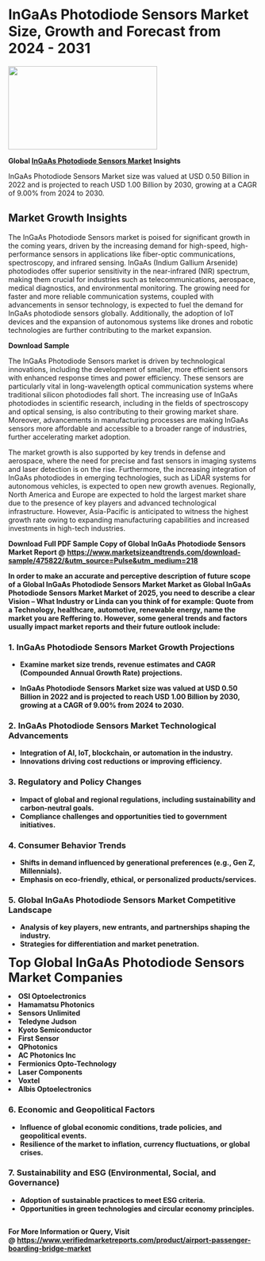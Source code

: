 <H1>InGaAs Photodiode Sensors Market Size, Growth and Forecast from 2024 - 2031</H1><img class="aligncenter size-medium wp-image-584254" src="https://thirdeyenews.in/wp-content/uploads/2024/09/Global-Market-Research-300x168.jpeg" alt="" width="300" height="168" /><p><strong>Global&nbsp;<a href="https://www.marketsizeandtrends.com/download-sample/475822/&amp;utm_source=Pulse&amp;utm_medium=218">InGaAs Photodiode Sensors Market</a> Insights</strong></p><p>InGaAs Photodiode Sensors Market size was valued at USD 0.50 Billion in 2022 and is projected to reach USD 1.00 Billion by 2030, growing at a CAGR of 9.00% from 2024 to 2030.</p><p><h2>Market Growth Insights</h2> <p>The InGaAs Photodiode Sensors market is poised for significant growth in the coming years, driven by the increasing demand for high-speed, high-performance sensors in applications like fiber-optic communications, spectroscopy, and infrared sensing. InGaAs (Indium Gallium Arsenide) photodiodes offer superior sensitivity in the near-infrared (NIR) spectrum, making them crucial for industries such as telecommunications, aerospace, medical diagnostics, and environmental monitoring. The growing need for faster and more reliable communication systems, coupled with advancements in sensor technology, is expected to fuel the demand for InGaAs photodiode sensors globally. Additionally, the adoption of IoT devices and the expansion of autonomous systems like drones and robotic technologies are further contributing to the market expansion.</p> <p><strong>Download Sample</strong></p> <p>The InGaAs Photodiode Sensors market is driven by technological innovations, including the development of smaller, more efficient sensors with enhanced response times and power efficiency. These sensors are particularly vital in long-wavelength optical communication systems where traditional silicon photodiodes fall short. The increasing use of InGaAs photodiodes in scientific research, including in the fields of spectroscopy and optical sensing, is also contributing to their growing market share. Moreover, advancements in manufacturing processes are making InGaAs sensors more affordable and accessible to a broader range of industries, further accelerating market adoption.</p> <p>The market growth is also supported by key trends in defense and aerospace, where the need for precise and fast sensors in imaging systems and laser detection is on the rise. Furthermore, the increasing integration of InGaAs photodiodes in emerging technologies, such as LiDAR systems for autonomous vehicles, is expected to open new growth avenues. Regionally, North America and Europe are expected to hold the largest market share due to the presence of key players and advanced technological infrastructure. However, Asia-Pacific is anticipated to witness the highest growth rate owing to expanding manufacturing capabilities and increased investments in high-tech industries.</p> <p><strong></p><p><span class=""><strong>Download Full PDF Sample Copy of Global InGaAs Photodiode Sensors Market Report</strong> @ <a href="https://www.marketsizeandtrends.com/download-sample/475822/&amp;utm_source=Pulse&amp;utm_medium=218" target="_blank">https://www.marketsizeandtrends.com/download-sample/475822/&amp;utm_source=Pulse&amp;utm_medium=218</a></span></p><p>In order to make an accurate and perceptive description of future scope of a Global&nbsp;InGaAs Photodiode Sensors Market Market as Global&nbsp;InGaAs Photodiode Sensors Market Market of 2025, you need to describe a clear Vision &ndash; What Industry or Linda can you think of for example: Quote from a Technology, healthcare, automotive, renewable energy, name the market you are Reffering to. However, some general trends and factors usually impact market reports and their future outlook include:</p><h3>1.&nbsp;<strong>InGaAs Photodiode Sensors Market Growth Projections</strong></h3><ul><li>Examine market size trends, revenue estimates and CAGR (Compounded Annual Growth Rate) projections.</li><li><p>InGaAs Photodiode Sensors Market size was valued at USD 0.50 Billion in 2022 and is projected to reach USD 1.00 Billion by 2030, growing at a CAGR of 9.00% from 2024 to 2030.</p></li></ul><h3>2.&nbsp;<strong>InGaAs Photodiode Sensors Market Technological Advancements</strong></h3><ul><li>Integration of AI, IoT, blockchain, or automation in the industry.</li><li>Innovations driving cost reductions or improving efficiency.</li></ul><h3>3.&nbsp;<strong>Regulatory and Policy Changes</strong></h3><ul><li>Impact of global and regional regulations, including sustainability and carbon-neutral goals.</li><li>Compliance challenges and opportunities tied to government initiatives.</li></ul><h3>4.&nbsp;<strong>Consumer Behavior Trends</strong></h3><ul><li>Shifts in demand influenced by generational preferences (e.g., Gen Z, Millennials).</li><li>Emphasis on eco-friendly, ethical, or personalized products/services.</li></ul><h3>5.&nbsp;<strong>Global InGaAs Photodiode Sensors Market Competitive Landscape</strong></h3><ul><li>Analysis of key players, new entrants, and partnerships shaping the industry.</li><li>Strategies for differentiation and market penetration.</li></ul><p data-pm-slice="1 1 []"><span style="color: inherit; font-family: inherit; font-size: 25px;">Top Global InGaAs Photodiode Sensors Market Companies</span></p><div class="" data-test-id=""><p><li>OSI Optoelectronics</li><li> Hamamatsu Photonics</li><li> Sensors Unlimited</li><li> Teledyne Judson</li><li> Kyoto Semiconductor</li><li> First Sensor</li><li> QPhotonics</li><li> AC Photonics Inc</li><li> Fermionics Opto-Technology</li><li> Laser Components</li><li> Voxtel</li><li> Albis Optoelectronics</li></p></div><h3>6.&nbsp;<strong>Economic and Geopolitical Factors</strong></h3><ul><li>Influence of global economic conditions, trade policies, and geopolitical events.</li><li>Resilience of the market to inflation, currency fluctuations, or global crises.</li></ul><h3>7.&nbsp;<strong>Sustainability and ESG (Environmental, Social, and Governance)</strong></h3><ul><li>Adoption of sustainable practices to meet ESG criteria.</li><li>Opportunities in green technologies and circular economy principles.</li></ul><h2><strong style="font-size: 14px;">For More Information or Query, Visit @&nbsp;</strong><a style="background-color: #ffffff; font-size: 14px;" href="https://www.marketsizeandtrends.com/report/ingaas-photodiode-sensors-market/" target="_blank">https://www.verifiedmarketreports.com/product/airport-passenger-boarding-bridge-market</a></h2>
